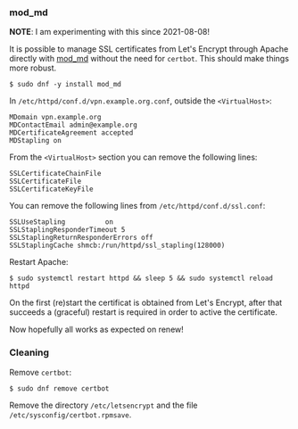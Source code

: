 ### mod_md

**NOTE**: I am experimenting with this since 2021-08-08!

It is possible to manage SSL certificates from Let's Encrypt through Apache 
directly with [mod_md](https://httpd.apache.org/docs/2.4/mod/mod_md.html) 
without the need for `certbot`. This should make things more robust.

```
$ sudo dnf -y install mod_md
```

In `/etc/httpd/conf.d/vpn.example.org.conf`, outside the `<VirtualHost>`:

```
MDomain vpn.example.org
MDContactEmail admin@example.org
MDCertificateAgreement accepted
MDStapling on
```

From the `<VirtualHost>` section you can remove the following lines:

```
SSLCertificateChainFile
SSLCertificateFile
SSLCertificateKeyFile
```

You can remove the following lines from `/etc/httpd/conf.d/ssl.conf`:

```
SSLUseStapling          on
SSLStaplingResponderTimeout 5
SSLStaplingReturnResponderErrors off
SSLStaplingCache shmcb:/run/httpd/ssl_stapling(128000)
```

Restart Apache:

```
$ sudo systemctl restart httpd && sleep 5 && sudo systemctl reload httpd
```

On the first (re)start the certificat is obtained from Let's Encrypt, after
that succeeds a (graceful) restart is required in order to active the 
certificate.

Now hopefully all works as expected on renew!

### Cleaning

Remove `certbot`:

```
$ sudo dnf remove certbot
```

Remove the directory `/etc/letsencrypt` and the file 
`/etc/sysconfig/certbot.rpmsave`.
